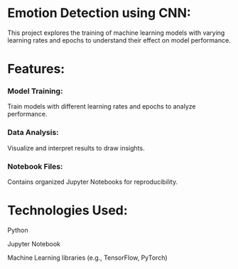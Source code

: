 # Emotion Detection using CNN:

This project explores the training of machine learning models with varying learning rates and epochs to understand their effect on model performance.

# Features:

### Model Training: 
Train models with different learning rates and epochs to analyze performance.

### Data Analysis: 
Visualize and interpret results to draw insights.

### Notebook Files: 
Contains organized Jupyter Notebooks for reproducibility.

# Technologies Used:

Python

Jupyter Notebook

Machine Learning libraries (e.g., TensorFlow, PyTorch)
